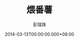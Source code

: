 ---
issue: 61
title: 煨番薯
author: 彭瑞珠
language: 四縣
date: 2014-03-13T00:00:00.000+08:00
topic: 懷想
difficulty: 2
wikidata: Q98095875
wikidata_link: https://www.wikidata.org/wiki/Q98095875
---
